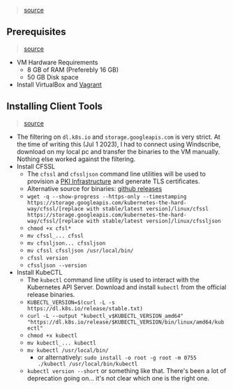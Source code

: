 > [source](https://github.com/ddometita/mmumshad-kubernetes-the-hard-way/)

## Prerequisites
> [source](https://github.com/ddometita/mmumshad-kubernetes-the-hard-way/blob/master/docs/01-prerequisites.md)

* VM Hardware Requirements
	* 8 GB of RAM (Preferebly 16 GB)
	* 50 GB Disk space
* Install VirtualBox and [Vagrant](https://vagrantup.com/)

## Installing Client Tools
> [source](https://github.com/kelseyhightower/kubernetes-the-hard-way/blob/master/docs/02-client-tools.md)
* The filtering on `dl.k8s.io` and `storage.googleapis.com` is very strict. At the time of writing this (Jul 1 2023), I had to connect using Windscribe, download on my local pc and transfer the binaries to the VM manually. Nothing else worked against the filtering.
* Install CFSSL
	* The `cfssl` and `cfssljson` command line utilities will be used to provision a [PKI Infrastructure](https://en.wikipedia.org/wiki/Public_key_infrastructure) and generate TLS certificates.
	* Alternative source for binaries: [github releases](https://github.com/cloudflare/cfssl/releases)
	* `wget -q --show-progress --https-only --timestamping https://storage.googleapis.com/kubernetes-the-hard-way/cfssl/[replace with stable/latest version]/linux/cfssl https://storage.googleapis.com/kubernetes-the-hard-way/cfssl/[replace with stable/latest version]/linux/cfssljson`
	* `chmod +x cfsl*`
	* `mv cfssl_... cfssl`
	* `mv cfssljson... cfssljson`
	* `mv cfssl cfssljson /usr/local/bin/`
	* `cfssl version`
	* `cfssljson --version`
* Install KubeCTL
	* The `kubectl` command line utility is used to interact with the Kubernetes API Server. Download and install `kubectl` from the official release binaries.
	* `KUBECTL_VERSION=$(curl -L -s https://dl.k8s.io/release/stable.txt)`
	* `curl -L --output "kubectl_v$KUBECTL_VERSION_amd64" "https://dl.k8s.io/release/$KUBECTL_VERSION/bin/linux/amd64/kubectl"`
	* `chmod +x kubectl`
	* `mv kubectl_... kubectl`
	* `mv kubectl /usr/local/bin/`
		* or alternatively: `sudo install -o root -g root -m 0755 ./kubectl /usr/local/bin/kubectl`
	* `kubectl version --short` or something like that. There's been a lot of deprecation going on... it's not clear which one is the right one.
